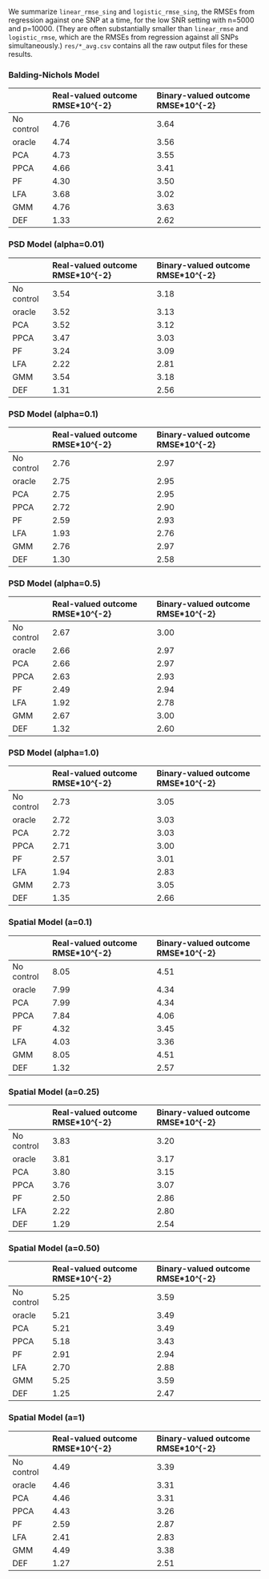 
We summarize `linear_rmse_sing` and `logistic_rmse_sing`, the RMSEs
from regression against one SNP at a time, for the low SNR setting
with n=5000 and p=10000. (They are often substantially smaller than
`linear_rmse` and `logistic_rmse`, which are the RMSEs from regression
against all SNPs simultaneously.) `res/*_avg.csv` contains all the raw
output files for these results.

### Balding-Nichols Model

||Real-valued outcome RMSE\*10^{-2}|Binary-valued outcome RMSE\*10^{-2}|
|:----|:----|:----|
|No control|4.76|3.64|
|oracle|4.74|3.56|
|PCA|4.73|3.55|
|PPCA|4.66|3.41|
|PF|4.30|3.50|
|LFA|3.68|3.02|
|GMM|4.76|3.63|
|DEF|1.33|2.62|


### PSD Model (alpha=0.01)

||Real-valued outcome RMSE\*10^{-2}|Binary-valued outcome RMSE\*10^{-2}|
|:----|:----|:----|
|No control|3.54|3.18|
|oracle|3.52|3.13|
|PCA|3.52|3.12|
|PPCA|3.47|3.03|
|PF|3.24|3.09|
|LFA|2.22|2.81|
|GMM|3.54|3.18|
|DEF|1.31|2.56|

### PSD Model (alpha=0.1)

||Real-valued outcome RMSE\*10^{-2}|Binary-valued outcome RMSE\*10^{-2}|
|:----|:----|:----|
|No control|2.76|2.97|
|oracle|2.75|2.95|
|PCA|2.75|2.95|
|PPCA|2.72|2.90|
|PF|2.59|2.93|
|LFA|1.93|2.76|
|GMM|2.76|2.97|
|DEF|1.30|2.58|


### PSD Model (alpha=0.5)

||Real-valued outcome RMSE\*10^{-2}|Binary-valued outcome RMSE\*10^{-2}|
|:----|:----|:----|
|No control|2.67|3.00|
|oracle|2.66|2.97|
|PCA|2.66|2.97|
|PPCA|2.63|2.93
|PF|2.49|2.94|
|LFA|1.92|2.78|
|GMM|2.67|3.00|
|DEF|1.32|2.60|



### PSD Model (alpha=1.0)

||Real-valued outcome RMSE\*10^{-2}|Binary-valued outcome RMSE\*10^{-2}|
|:----|:----|:----|
|No control|2.73|3.05|
|oracle|2.72|3.03|
|PCA|2.72|3.03|
|PPCA|2.71|3.00|
|PF|2.57|3.01|
|LFA|1.94|2.83|
|GMM|2.73|3.05|
|DEF|1.35|2.66|


### Spatial Model (a=0.1)

||Real-valued outcome RMSE\*10^{-2}|Binary-valued outcome RMSE\*10^{-2}|
|:----|:----|:----|
|No control|8.05|4.51|
|oracle|7.99|4.34|
|PCA|7.99|4.34|
|PPCA|7.84|4.06|
|PF|4.32|3.45|
|LFA|4.03|3.36|
|GMM|8.05|4.51|
|DEF|1.32|2.57|



### Spatial Model (a=0.25)

||Real-valued outcome RMSE\*10^{-2}|Binary-valued outcome RMSE\*10^{-2}|
|:----|:----|:----|
|No control|3.83|3.20|
|oracle|3.81|3.17|
|PCA|3.80|3.15|
|PPCA|3.76|3.07|
|PF|2.50|2.86|
|LFA|2.22|2.80|
|DEF|1.29|2.54|


### Spatial Model (a=0.50)

||Real-valued outcome RMSE\*10^{-2}|Binary-valued outcome RMSE\*10^{-2}|
|:----|:----|:----|
|No control|5.25|3.59|
|oracle|5.21|3.49|
|PCA|5.21|3.49|
|PPCA|5.18|3.43|
|PF|2.91|2.94|
|LFA|2.70|2.88|
|GMM|5.25|3.59|
|DEF|1.25|2.47|


### Spatial Model (a=1)

||Real-valued outcome RMSE\*10^{-2}|Binary-valued outcome RMSE\*10^{-2}|
|:----|:----|:----|
|No control|4.49|3.39|
|oracle|4.46|3.31|
|PCA|4.46|3.31|
|PPCA|4.43|3.26|
|PF|2.59|2.87|
|LFA|2.41|2.83|
|GMM|4.49|3.38|
|DEF|1.27|2.51|
